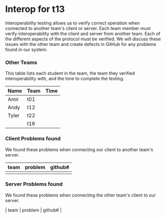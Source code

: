 # Interop for t13

Interoperability testing allows us to verify correct operation when connected to another team's client or server.
Each team member must verify interoperability with the client and server from another team.
Each of the different aspects of the protocol must be verified.
We will discuss these issues with the other team and create defects in GitHub for any problems found in our system.

### Other Teams

This table lists each student in the team, the team they verified interoperability with, and the time to complete the testing.

| Name | Team | Time |
| ---- | ---- | ---- |
| Amir | t01  |      |
| Andy | t12  |      |
| Tyler| t22  |      |
|      | t16  |      |

### Client Problems found

We found these problems when connecting our client to another team's server.

| team | problem | github# |
| :--- | :------ | ------- |
|      |         |         |

### Server Problems found

We found these problems when connecting the other team's client to our server.

| team | problem | github# |
